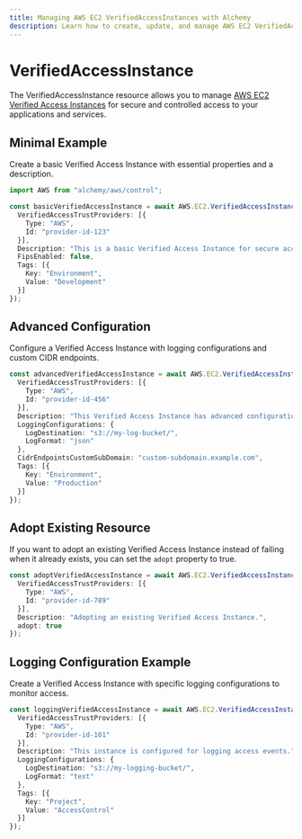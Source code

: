 ```yaml
---
title: Managing AWS EC2 VerifiedAccessInstances with Alchemy
description: Learn how to create, update, and manage AWS EC2 VerifiedAccessInstances using Alchemy Cloud Control.
---
```


# VerifiedAccessInstance

The VerifiedAccessInstance resource allows you to manage [AWS EC2 Verified Access Instances](https://docs.aws.amazon.com/ec2/latest/userguide/) for secure and controlled access to your applications and services.

## Minimal Example

Create a basic Verified Access Instance with essential properties and a description.

```ts
import AWS from "alchemy/aws/control";

const basicVerifiedAccessInstance = await AWS.EC2.VerifiedAccessInstance("basicVerifiedAccessInstance", {
  VerifiedAccessTrustProviders: [{
    Type: "AWS",
    Id: "provider-id-123"
  }],
  Description: "This is a basic Verified Access Instance for secure access.",
  FipsEnabled: false,
  Tags: [{
    Key: "Environment",
    Value: "Development"
  }]
});
```

## Advanced Configuration

Configure a Verified Access Instance with logging configurations and custom CIDR endpoints.

```ts
const advancedVerifiedAccessInstance = await AWS.EC2.VerifiedAccessInstance("advancedVerifiedAccessInstance", {
  VerifiedAccessTrustProviders: [{
    Type: "AWS",
    Id: "provider-id-456"
  }],
  Description: "This Verified Access Instance has advanced configurations.",
  LoggingConfigurations: {
    LogDestination: "s3://my-log-bucket/",
    LogFormat: "json"
  },
  CidrEndpointsCustomSubDomain: "custom-subdomain.example.com",
  Tags: [{
    Key: "Environment",
    Value: "Production"
  }]
});
```

## Adopt Existing Resource

If you want to adopt an existing Verified Access Instance instead of failing when it already exists, you can set the `adopt` property to true.

```ts
const adoptVerifiedAccessInstance = await AWS.EC2.VerifiedAccessInstance("adoptVerifiedAccessInstance", {
  VerifiedAccessTrustProviders: [{
    Type: "AWS",
    Id: "provider-id-789"
  }],
  Description: "Adopting an existing Verified Access Instance.",
  adopt: true
});
```

## Logging Configuration Example

Create a Verified Access Instance with specific logging configurations to monitor access.

```ts
const loggingVerifiedAccessInstance = await AWS.EC2.VerifiedAccessInstance("loggingVerifiedAccessInstance", {
  VerifiedAccessTrustProviders: [{
    Type: "AWS",
    Id: "provider-id-101"
  }],
  Description: "This instance is configured for logging access events.",
  LoggingConfigurations: {
    LogDestination: "s3://my-logging-bucket/",
    LogFormat: "text"
  },
  Tags: [{
    Key: "Project",
    Value: "AccessControl"
  }]
});
```